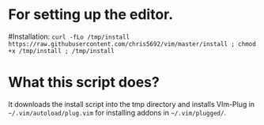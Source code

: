 # For setting up the editor.

#Installation:
		`curl -fLo /tmp/install https://raw.githubusercontent.com/chris5692/vim/master/install ; chmod +x /tmp/install ; /tmp/install`

# What this script does?
It downloads the install script into the tmp directory and installs VIm-Plug in `~/.vim/autoload/plug.vim` for installing addons in `~/.vim/plugged/`.

